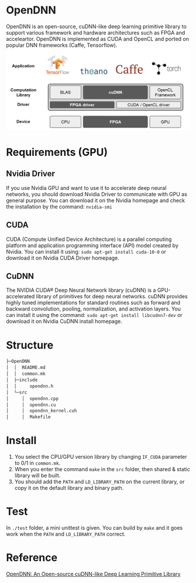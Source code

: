 # OpenDNN

OpenDNN is an open-source, cuDNN-like deep learning primitive library to support various framework and hardware architectures such as FPGA and acceleartor.
OpenDNN is implemented as CUDA and OpenCL and ported on popular DNN frameworks (Caffe, Tensorflow).
![OpenDNN Structure](/static/opendnn.png)

# Requirements (GPU)
## Nvidia Driver
If you use Nvidia GPU and want to use it to accelerate deep neural networks, you should download Nvidia Driver to communicate with GPU as general purpose. You can download it on the Nvidia homepage and check the installation by the command:
```nvidia-smi```
## CUDA
CUDA (Compute Unified Device Architecture) is a parallel computing platform and application programming interface (API) model created by Nvidia. You can install it using:
```sudo apt-get install cuda-10-0```
or download it on Nvidia CUDA Driver homepage.
## CuDNN
The NVIDIA CUDA® Deep Neural Network library (cuDNN) is a GPU-accelerated library of primitives for deep neural networks. cuDNN provides highly tuned implementations for standard routines such as forward and backward convolution, pooling, normalization, and activation layers. You can install it using the command:
```sudo apt-get install libcudnn7-dev```
or download it on Nvidia CuDNN install homepage.

# Structure
```sh
├─OpenDNN
│  │  README.md
│  │  common.mk
│  ├─include
│  │     opendnn.h
│  └─src
│     │  opendnn.cpp
│     │  opendnn.cu
│     │  opendnn_kernel.cuh
│     │  Makefile
```

# Install
1. You select the CPU/GPU version library by changing `IF_CUDA` parameter to 0/1 in `common.mk`.
2. When you enter the command
```make```
in the `src` folder, then shared & static library will be built.
3. You should add the `PATH` and `LD_LIBRARY_PATH` on the current library, or copy it on the default library and binary path.

# Test
In `./test` folder, a mini unittest is given. You can build by `make` and it goes work when the `PATH` and `LD_LIBRARY_PATH` correct.

# Reference
[OpenDNN: An Open-source cuDNN-like Deep Learning Primitive Library](http://s-space.snu.ac.kr/bitstream/10371/150799/1/000000154337.pdf)
